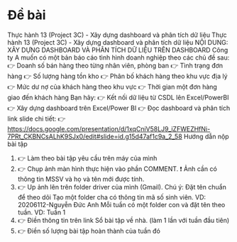 # Đề bài






Thực hành 13 (Project 3C) - Xây dựng dashboard và phân tích dữ liệu
Thực hành 13 (Project 3C) - Xây dựng dashboard và phân tích dữ liệu
NỘI DUNG: XÂY DỰNG DASHBOARD VÀ PHÂN TÍCH DỮ LIỆU TRÊN DASHBOARD
Công ty A muốn có một bản báo cáo tình hình doanh nghiệp theo các chủ đề sau:
👉 Doanh số bán hàng theo từng nhân viên, phòng ban
👉 Tình trạng đơn hàng
👉 Số lượng hàng tồn kho
👉 Phân bố khách hàng theo khu vực địa lý
👉 Mức dư nợ của khách hàng theo khu vực
👉 Thời gian một đơn hàng giao đến khách hàng
Bạn hãy:
👉 Kết nối dữ liệu từ CSDL lên Excel/PowerBI
👉 Xây dựng dashboard trên Excel/Power BI
👉 Đọc dashboard và phân tích
link slide chi tiết:
👉 https://docs.google.com/presentation/d/1xqCniV58LJ9_iZFWEZHfNi-7PRt_CKBNCsALhK9SJx0/edit#slide=id.g15d47af1c9a_2_58
Hướng dẫn nộp bài tập
1. 👉 Làm theo bài tập yêu cầu trên máy của mình
2. 👉 Chụp ảnh màn hình thực hiện vào phần COMMENT.
❗ Ảnh cần có thông tin MSSV và họ và tên mới được tính.
3. 👉 Up ảnh lên trên folder driver của mình (Gmail). Chú ý: Đặt tên chuẩn để theo dõi
Tạo một folder cha có thông tin mã số sinh viên. VD: 20206112-Nguyễn Đức Anh
Mỗi tuần có một folder con và đặt tên theo tuần. VD: Tuần 1
4. 👉 Điền thông tin trên link Sổ bài tập về nhà. (làm 1 lần với tuần đầu tiên)
5. 👉 Điền số lượng bài tập hoàn thành của tuần đó